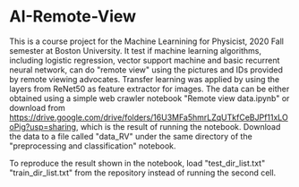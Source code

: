 # AI-Remote-View
This is a course project for the Machine Learnining for Physicist, 2020 Fall semester at Boston University.
It test if machine learning algorithms, including logistic regression, vector support machine and basic recurrent neural network, can do "remote view" using the pictures and IDs provided by remote viewing advocates. Transfer learning was applied by using the layers from ReNet50 as feature extractor for images.
The data can be either obtained using a simple web crawler notebook "Remote view data.ipynb" or download from https://drive.google.com/drive/folders/16U3MFa5hmrLZqUTkfCeBJPf11xLOoPig?usp=sharing, which is the result of running the notebook. Download the data to a file called "data_RV" under the same directory of the "preprocessing and classification" notebook. 

To reproduce the result shown in the notebook, load 
"test_dir_list.txt" "train_dir_list.txt" from the repository instead of running the second cell.

